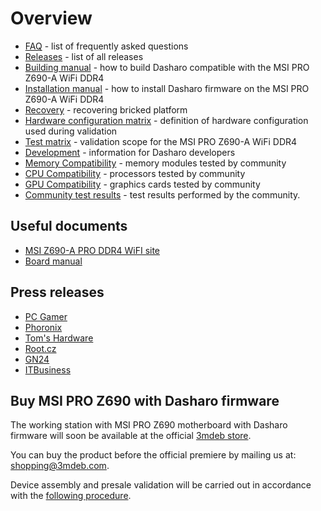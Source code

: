 # Overview

<!--

_**TBD**: this page should contain most important information about Dasharo OSF
support for MSI PRO Z690 including presentations, demos, external
resources, reviews etc. Currently it just points to subsecations of the
documentation._

-->

* [FAQ](faq.md) - list of frequently asked questions
* [Releases](releases.md) - list of all releases
* [Building manual](building-manual.md) - how to build Dasharo compatible with
  the MSI PRO Z690-A WiFi DDR4
* [Installation manual](installation-manual.md) - how to install Dasharo
  firmware on the MSI PRO Z690-A WiFi DDR4
* [Recovery](recovery.md) - recovering bricked platform
* [Hardware configuration matrix](hardware-matrix.md) - definition of hardware
  configuration used during validation
* [Test matrix](test-matrix.md) - validation scope for the MSI PRO Z690-A WiFi
  DDR4
* [Development](development.md) - information for Dasharo developers
* [Memory Compatibility](memory-hcl.md) - memory modules tested by community
* [CPU Compatibility](cpu-hcl.md) - processors tested by community
* [GPU Compatibility](gpu-hcl.md) - graphics cards tested by community
* [Community test results](community-test-results.md) - test results performed
  by the community.

## Useful documents

* [MSI Z690-A PRO DDR4 WiFI
  site](https://www.msi.com/Motherboard/PRO-Z690-A-WIFI-DDR4)
* [Board
  manual](https://download.msi.com/archive/mnu_exe/mb/PROZ690-AWIFIDDR4_PROZ690-ADDR4100x150.pdf)

## Press releases

* [PC Gamer](https://www.pcgamer.com/coreboot-on-intel-motherboard/)
* [Phoronix](https://www.phoronix.com/scan.php?page=news_item&px=Coreboot-Start-ADL-MSI-Dasharo)
* [Tom's
  Hardware](https://www.tomshardware.com/news/msi-z690-a-pro-wifi-coreboot)
* [Root.cz](https://www.root.cz/zpravicky/port-coreboot-na-intel-alder-lake-z690-od-msi/)
* [GN24](https://game-news24.com/2022/04/13/open-source-coreboot-bios-is-ported-to-msi-z690-a-motherboard/)
* [ITBusiness](https://itbusiness.com.ua/gamezone/113401-u-etogo-neubivaemogo-bios-s-otkrytym-ishodnym-kodom-ogromnyj-potenczial.html)

## Buy MSI PRO Z690 with Dasharo firmware

The working station with MSI PRO Z690 motherboard with Dasharo firmware will
soon be available at the official [3mdeb
store](https://3mdeb.com/?s=msi&post_type=product&dgwt_wcas=1).

You can buy the product before the official premiere by mailing us at:
[shopping@3mdeb.com](mailto:shopping@3mdeb.com).

Device assembly and presale validation will be carried out in accordance with
the [following
procedure](../../transparent-validation/msi-z690/assembly-and-validation.md).
